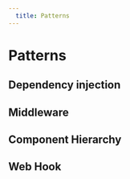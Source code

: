 ```yaml
---
  title: Patterns
---
```


# Patterns

## Dependency injection

## Middleware

## Component Hierarchy

## Web Hook
